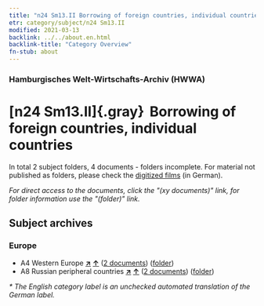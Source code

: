 ```yaml
---
title: "n24 Sm13.II Borrowing of foreign countries, individual countries"
etr: category/subject/n24 Sm13.II
modified: 2021-03-13
backlink: ../../about.en.html
backlink-title: "Category Overview"
fn-stub: about
---
```


### Hamburgisches Welt-Wirtschafts-Archiv (HWWA)
# [n24 Sm13.II]{.gray}&#8201; Borrowing of foreign countries, individual countries&#160; 





In total 2 subject folders, 4 documents - folders incomplete.
For material not published as folders, please check the [digitized films](/film/h1_sh) (in German).

_For direct access to the documents, click the "(xy documents)" link, for folder information use the "(folder)" link._

## Subject archives



### Europe

- A4 Western Europe [**&nearr;**](../../../geo/i/140897/about.en.html "Western Europe (all folders)") [**&uarr;**](../../../geo/about.en.html#A4 "Country category system") (<a href="https://pm20.zbw.eu/dfgview/sh/140897,145375" title="about: Western Europe : Borrowing of foreign countries, individual countries" target="_blank">2 documents</a>) ([folder](http://purl.org/pressemappe20/folder/sh/140897,145375))
- A8 Russian peripheral countries [**&nearr;**](../../../geo/i/140904/about.en.html "Russian peripheral countries (all folders)") [**&uarr;**](../../../geo/about.en.html#A8 "Country category system") (<a href="https://pm20.zbw.eu/dfgview/sh/140904,145375" title="about: Russian peripheral countries : Borrowing of foreign countries, individual countries" target="_blank">2 documents</a>) ([folder](http://purl.org/pressemappe20/folder/sh/140904,145375))


_* The English category label is an unchecked automated translation of the German label._

